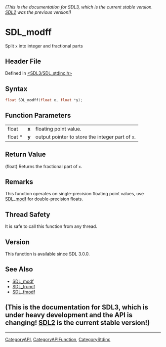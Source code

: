 ###### (This is the documentation for SDL3, which is the current stable version. [SDL2](https://wiki.libsdl.org/SDL2/) was the previous version!)
# SDL_modff

Split `x` into integer and fractional parts

## Header File

Defined in [<SDL3/SDL_stdinc.h>](https://github.com/libsdl-org/SDL/blob/main/include/SDL3/SDL_stdinc.h)

## Syntax

```c
float SDL_modff(float x, float *y);
```

## Function Parameters

|         |       |                                                  |
| ------- | ----- | ------------------------------------------------ |
| float   | **x** | floating point value.                            |
| float * | **y** | output pointer to store the integer part of `x`. |

## Return Value

(float) Returns the fractional part of `x`.

## Remarks

This function operates on single-precision floating point values, use
[SDL_modf](SDL_modf) for double-precision floats.

## Thread Safety

It is safe to call this function from any thread.

## Version

This function is available since SDL 3.0.0.

## See Also

- [SDL_modf](SDL_modf)
- [SDL_truncf](SDL_truncf)
- [SDL_fmodf](SDL_fmodf)


## (This is the documentation for SDL3, which is under heavy development and the API is changing! [SDL2](https://wiki.libsdl.org/SDL2/) is the current stable version!)



----
[CategoryAPI](CategoryAPI), [CategoryAPIFunction](CategoryAPIFunction), [CategoryStdinc](CategoryStdinc)

